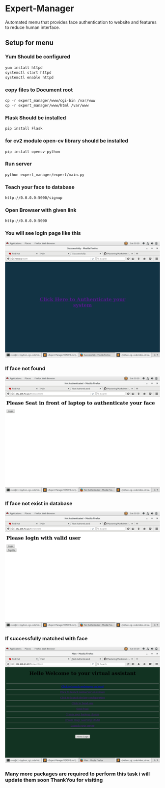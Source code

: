 # Expert-Manager
Automated menu that provides face authentication to website and features to reduce human interface.

## Setup for menu

### Yum Should be configured

```
yum install httpd
systemctl start httpd
systemctl enable httpd
```

### copy files to Document root

```
cp -r expert_manager/www/cgi-bin /var/www
cp -r expert_manager/www/html /var/www
```

### Flask Should be installed

```
pip install Flask
```
### for cv2 module open-cv library should be installed

```
pip install opencv-python
```



### Run server

```
python expert_manager/expert/main.py
```

### Teach your face to database
```
http://0.0.0.0:5000/signup
```


### Open Browser with given link
```
http://0.0.0.0:5000
```

### You will see login page like this

![Image of loginpage](/images/login.png)


### If face not found

![Image of faceNone](/images/faceNone.png)


### If face not exist in database

![Image of noface](/images/notValid.png)


### If successfully matched with face

![Image of homepage](/images/home.png)


### Many more packages are required to perform this task i will update them soon ThankYou for visiting


